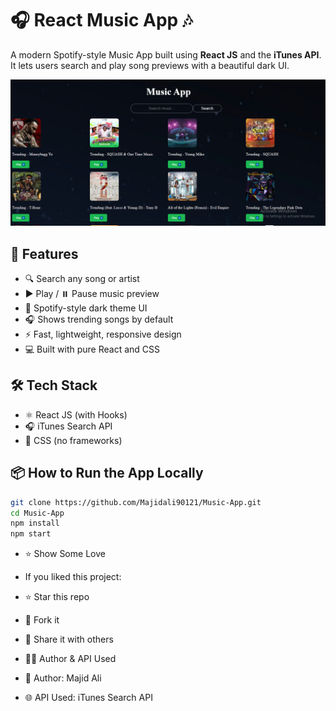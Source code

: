 # 🎧 React Music App 🎶

A modern Spotify-style Music App built using **React JS** and the **iTunes API**.  
It lets users search and play song previews with a beautiful dark UI.

![Music App Screenshot](./Music_App.png)

## 🚀 Features

- 🔍 Search any song or artist  
- ▶️ Play / ⏸️ Pause music preview  
- 🎨 Spotify-style dark theme UI  
- 🎧 Shows trending songs by default  
- ⚡ Fast, lightweight, responsive design  
- 💻 Built with pure React and CSS  

## 🛠️ Tech Stack

- ⚛️ React JS (with Hooks)  
- 🎧 iTunes Search API  
- 💅 CSS (no frameworks)

## 📦 How to Run the App Locally

```bash
git clone https://github.com/Majidali90121/Music-App.git
cd Music-App
npm install
npm start
```
- ⭐ Show Some Love
- If you liked this project:

- ⭐ Star this repo

- 🍴 Fork it

- 📣 Share it with others

- 🙋‍♂️ Author & API Used
- 👤 Author: Majid Ali

- 🌐 API Used: iTunes Search API

